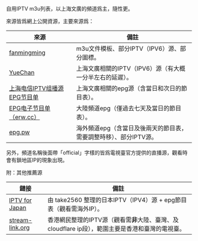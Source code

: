 自用IPTV m3u列表，以上海文廣的頻道爲主，隨性更。

來源皆爲網上公開資源，主要來源爲：

| 來源 | 備註 |
| --- | --- |
|[fanmingming](https://github.com/fanmingming/live) | m3u文件模板、部分IPTV（IPV6）源、部分圖標。|
|[YueChan](https://github.com/YueChan/Live) | 上海文廣相關的IPTV（IPV6）源（有大概一分半左右的延遲）。|
|[上海电信IPTV组播源EPG节目单](https://www.right.com.cn/FORUM/thread-8280221-1-1.html) | 上海文廣相關的epg源（含當日和次日的節目表）。|
|[EPG电子节目单（erw.cc）](http://epg.erw.cc/) | 大陸頻道epg（僅過去七天及當日的節目表）。|
|[epg.pw](https://epg.pw/) | 海外頻道epg（含當日及後兩天的節目表，需要調整時移）、部分IPTV源。|

另外，頻道名稱後面帶「official」字樣的皆爲電視臺官方提供的直播源，觀看時會有鎖地區IP的現象出現。

附：其他推薦源

| 鏈接 | 備註 |
| --- | --- |
|[IPTV for Japan](https://github.com/take2560/takelab) | 由 take2560 整理的日本IPTV（IPV4）源 + epg節目表（觀看需海外IP）。|
|[stream-link.org](https://www.stream-link.org/) | 香港網民整理的IPTV源（觀看需**非**大陸、臺灣、及cloudflare ip段），範圍主要是香港和臺灣的電視臺。|